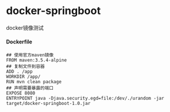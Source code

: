 # docker-springboot
docker镜像测试


#### Dockerfile
```$xslt
## 使用官方maven镜像
FROM maven:3.5.4-alpine
## 复制文件到容器
ADD . /app
WORKDIR /app/
RUN mvn clean package
## 声明需要暴露的端口
EXPOSE 8080
ENTRYPOINT java -Djava.security.egd=file:/dev/./urandom -jar target/docker-springboot-1.0.jar

```